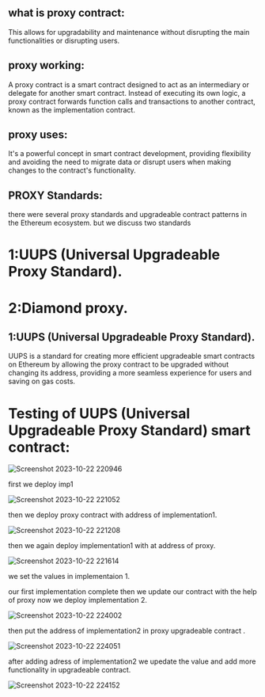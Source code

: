
## what is  proxy contract:

This allows for upgradability and maintenance without disrupting the main functionalities or disrupting users.

## proxy working:

A proxy contract is a smart contract designed to act as an intermediary or delegate for another smart contract. Instead of executing its own logic, a proxy contract forwards function calls and transactions to another contract, known as the implementation contract. 

## proxy uses:
It's a powerful concept in smart contract development, providing flexibility and avoiding the need to migrate data or disrupt users when making changes to the contract's functionality.

## PROXY Standards:
 
  there were several proxy standards and upgradeable contract patterns in the Ethereum ecosystem.
  but we discuss two standards

 # 1:UUPS (Universal Upgradeable Proxy Standard).

 # 2:Diamond proxy.


## 1:UUPS (Universal Upgradeable Proxy Standard).
 
  UUPS is a standard for creating more efficient upgradeable smart contracts on Ethereum by allowing the proxy contract to be upgraded without changing its address, providing a more seamless experience for users and saving on gas costs.

  # Testing of UUPS (Universal Upgradeable Proxy Standard) smart contract:

  
  ![Screenshot 2023-10-22 220946](https://github.com/Areeba000/PROXY/assets/140241495/dd5e76cf-6cd4-4b3e-a0f6-e9ee2789bdfe)

  first we deploy imp1 
  
  ![Screenshot 2023-10-22 221052](https://github.com/Areeba000/PROXY/assets/140241495/c6289984-5614-4582-a480-230a44db0fae)

then we  deploy proxy contract with address of implementation1.

![Screenshot 2023-10-22 221208](https://github.com/Areeba000/PROXY/assets/140241495/a0c73b9d-3c3b-47ef-b59e-eb239f06db49)

then we again deploy implementation1 with at address of proxy.

![Screenshot 2023-10-22 221614](https://github.com/Areeba000/PROXY/assets/140241495/b29d9166-3378-4b97-8c5c-749487daaf0d)

we set the values in implementaion 1.

our first implementation complete then we update our contract with the help of proxy now we deploy implementation 2.


![Screenshot 2023-10-22 224002](https://github.com/Areeba000/PROXY/assets/140241495/5c309c83-b64f-43b0-9169-3fd856f914af)

then put the address of implementation2 in proxy upgradeable contract .

![Screenshot 2023-10-22 224051](https://github.com/Areeba000/PROXY/assets/140241495/857422ab-9057-429b-b8e4-4cba0e346b80)


after adding adress of implementation2 we upedate the value and add more functionality in upgradeable contract.

![Screenshot 2023-10-22 224152](https://github.com/Areeba000/PROXY/assets/140241495/b931524e-0fd6-4868-a25f-2d646e5e649b)
